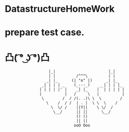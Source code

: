 # DatastructureHomeWork
# prepare test case.
# 凸( ͡° ͜ʖ ͡°)凸
                       |_|                       |_|
                       | |         /^^^\         | |
                      _| |_      (| "o" |)      _| |_
                    _| | | | _    (_---_)    _ | | | |_
                   | | | | |' |    _| |_    | `| | | | |
                   |          |   /     \   |          |
                    \        /  / /(. .)\ \  \        /
                      \    /  / /  | . |  \ \  \    /
                        \  \/ /    ||Y||    \ \/  /
                         \__/      || ||      \__/
                                   () ()
                                   || ||
                                  ooO Ooo   
